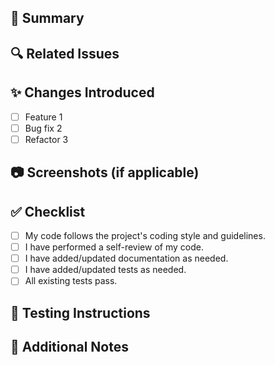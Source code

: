 ## 📌 Summary
<!-- Provide a brief description of the changes introduced in this PR. -->

## 🔍 Related Issues
<!-- Link any related issues (e.g., Fixes #123, Closes #456). -->

## ✨ Changes Introduced
<!-- List the key changes made in this PR. -->
- [ ] Feature 1
- [ ] Bug fix 2
- [ ] Refactor 3

## 📷 Screenshots (if applicable)
<!-- Add screenshots or GIFs to illustrate UI changes. -->

## ✅ Checklist
- [ ] My code follows the project's coding style and guidelines.
- [ ] I have performed a self-review of my code.
- [ ] I have added/updated documentation as needed.
- [ ] I have added/updated tests as needed.
- [ ] All existing tests pass.

## 🚀 Testing Instructions
<!-- Describe how to test the changes locally. -->

## 📝 Additional Notes
<!-- Add any additional information or context here. -->
